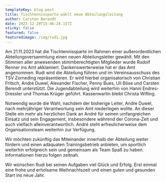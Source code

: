 ```yaml
---
templateKey: blog-post
title: Tischtennissparte wählt neue Abteilungsleitung
author: Carsten Berendt
date: 2023-12-20T15:46:24.157Z
sticky: false
featured: false
featuredimage: /img/rudi.jpg
---
```

Am 21.11.2023 hat die Tischtennissparte im Rahmen einer außerordentlichen Abteilungsversammlung einen neuen Abteilungsleiter gewählt. Mit den Stimmen aller anwesenden stimmberechtigten Mitglieder wurde Rudolf Renner ins Amt akklamiert. Dankenswerterweise hat er das Amt angenommen. Rudi wird die Abteilung führen und im Vereinsausschuss des TSV Zorneding repräsentieren. Er wird hierbei organisatorisch von Christian Fritsch, André Duwel, Alexander Fischer, Penny Bues, Uli Böse und Carsten Berendt unterstützt. Die Jugendabteilung wird weiterhin von Hanni Endres-Dressler und Thomas Krüger geführt. Kassenwartin bleibt Christa Wifling.

Notwendig wurde die Wahl, nachdem der bisherige Leiter, Andre Duwel, nach mehrjähriger Verantwortung sein Amt niederlegen wollte. An dieser Stelle ein mehr als herzlichen Dank an André für seinen umfangreichen Einsatz und sein Engagement, insbesondere während der Corona-Zeit und auch vielfach alleinverantwortlich. André steht erfreulicherweise dem Organisationsteam weiterhin zur Verfügung.

Wir möchten zukünftig das Miteinander innerhalb der Abteilung weiter fördern und einen adäquaten Trainingsbetrieb anbieten, um sportlich weiterhin erfolgreich sein und gemeinsam als Team Spaß zu haben. Informationen hierzu folgen zeitnah.

Wir wünschen Rudi bei seinen Aufgaben viel Glück und Erfolg. Erst einmal eine frohe und erholsame Weihnachtszeit und einen guten und gesunden Start ins neue Jahr.
